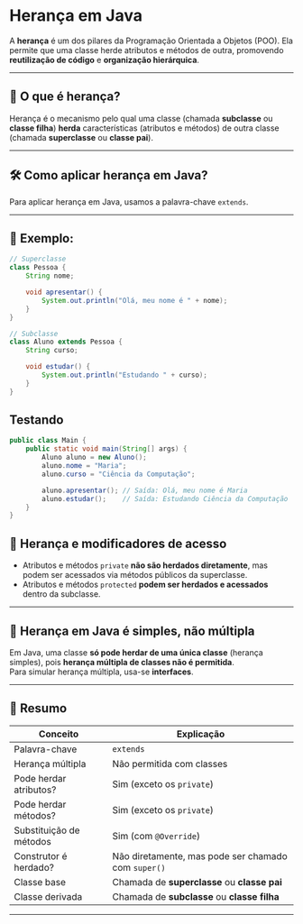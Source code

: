 # Herança em Java

A **herança** é um dos pilares da Programação Orientada a Objetos (POO). Ela permite que uma classe herde atributos e métodos de outra, promovendo **reutilização de código** e **organização hierárquica**.

---

## 🧠 O que é herança?

Herança é o mecanismo pelo qual uma classe (chamada **subclasse** ou **classe filha**) **herda** características (atributos e métodos) de outra classe (chamada **superclasse** ou **classe pai**).

---

## 🛠️ Como aplicar herança em Java?

Para aplicar herança em Java, usamos a palavra-chave `extends`.

---

## 📌 Exemplo:

```java
// Superclasse
class Pessoa {
    String nome;

    void apresentar() {
        System.out.println("Olá, meu nome é " + nome);
    }
}

// Subclasse
class Aluno extends Pessoa {
    String curso;

    void estudar() {
        System.out.println("Estudando " + curso);
    }
}
```

## Testando

```java
public class Main {
    public static void main(String[] args) {
        Aluno aluno = new Aluno();
        aluno.nome = "Maria";
        aluno.curso = "Ciência da Computação";

        aluno.apresentar(); // Saída: Olá, meu nome é Maria
        aluno.estudar();    // Saída: Estudando Ciência da Computação
    }
}
```

## 🔐 Herança e modificadores de acesso

- Atributos e métodos `private` **não são herdados diretamente**, mas podem ser acessados via métodos públicos da superclasse.
- Atributos e métodos `protected` **podem ser herdados e acessados** dentro da subclasse.

---

## 🚫 Herança em Java é simples, não múltipla

Em Java, uma classe **só pode herdar de uma única classe** (herança simples), pois **herança múltipla de classes não é permitida**.  
Para simular herança múltipla, usa-se **interfaces**.

---

## 🧾 Resumo

| Conceito                | Explicação                                                             |
|-------------------------|------------------------------------------------------------------------|
| Palavra-chave           | `extends`                                                              |
| Herança múltipla        | Não permitida com classes                                              |
| Pode herdar atributos?  | Sim (exceto os `private`)                                              |
| Pode herdar métodos?    | Sim (exceto os `private`)                                              |
| Substituição de métodos | Sim (com `@Override`)                                                  |
| Construtor é herdado?   | Não diretamente, mas pode ser chamado com `super()`                   |
| Classe base             | Chamada de **superclasse** ou **classe pai**                           |
| Classe derivada         | Chamada de **subclasse** ou **classe filha**                           |

---

